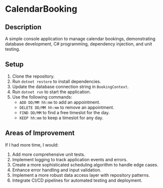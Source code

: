 # CalendarBooking

## Description
A simple console application to manage calendar bookings, demonstrating database development, C# programming, dependency injection, and unit testing.

## Setup
1. Clone the repository.
2. Run `dotnet restore` to install dependencies.
3. Update the database connection string in `BookingContext`.
4. Run `dotnet run` to start the application.
5. Use the following commands:
   - `ADD DD/MM hh:mm` to add an appointment.
   - `DELETE DD/MM hh:mm` to remove an appointment.
   - `FIND DD/MM` to find a free timeslot for the day.
   - `KEEP hh:mm` to keep a timeslot for any day.

## Areas of Improvement
If I had more time, I would:
1. Add more comprehensive unit tests.
2. Implement logging to track application events and errors.
3. Create a more sophisticated scheduling algorithm to handle edge cases.
4. Enhance error handling and input validation.
5. Implement a more robust data access layer with repository patterns.
6. Integrate CI/CD pipelines for automated testing and deployment.
